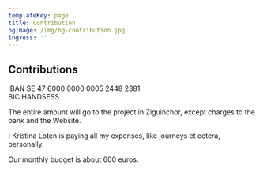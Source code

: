 ```yaml
---
templateKey: page
title: Contribution
bgImage: /img/bg-contribution.jpg
ingress: ''
---
```

## Contributions

IBAN SE 47 6000 0000 0005 2448 2381\
BIC HANDSESS

The entire amount will go to the project in Ziguinchor, except charges to the bank and the Website. 

I Kristina Lotén is paying all my expenses, like journeys et cetera, personally.

Our monthly budget is about 600 euros.
